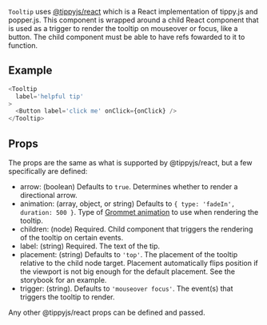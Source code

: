 `Tooltip` uses [@tippyjs/react](https://github.com/atomiks/tippyjs-react) which is a React implementation of tippy.js and popper.js. This component is wrapped around a child React component that is used as a trigger to render the tooltip on mouseover or focus, like a button. The child component must be able to have refs fowarded to it to function.

## Example

```js
<Tooltip
  label='helpful tip'
>
  <Button label='click me' onClick={onClick} />
</Tooltip>
```

## Props

The props are the same as what is supported by @tippyjs/react, but a few specifically are defined:

- arrow: (boolean) Defaults to `true`. Determines whether to render a directional arrow.
- animation: (array, object, or string) Defaults to `{ type: 'fadeIn', duration: 500 }`. Type of [Grommet animation](https://v2.grommet.io/box#animation) to use when rendering the tooltip.
- children: (node) Required. Child component that triggers the rendering of the tooltip on certain events.
- label: (string) Required. The text of the tip.
- placement: (string) Defaults to `'top'`. The placement of the tooltip relative to the child node target. Placement automatically flips position if the viewport is not big enough for the default placement. See the storybook for an example.
- trigger: (string). Defaults to `'mouseover focus'`. The event(s) that triggers the tooltip to render.

Any other @tippyjs/react props can be defined and passed. 
